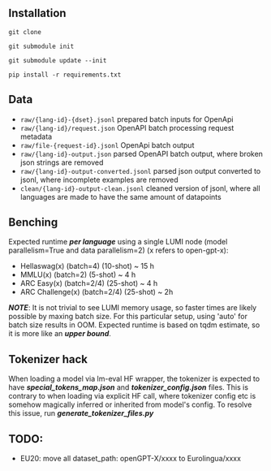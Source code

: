 ## Installation

```git clone```

```git submodule init```

```git submodule update --init```

``` pip install -r requirements.txt ```

## Data

- ```raw/{lang-id}-{dset}.jsonl``` prepared batch inputs for OpenApi
- ```raw/{lang-id}/request.json``` OpenAPI batch processing request metadata
- ```raw/file-{request-id}.jsonl``` OpenApi batch output
- ```raw/{lang-id}-output.json``` parsed OpenAPI batch output, where broken json strings are removed
- ```raw/{lang-id}-output-converted.jsonl``` parsed json output converted to jsonl, where incomplete examples are removed
- ```clean/{lang-id}-output-clean.jsonl``` cleaned version of jsonl, where all languages are made to have the same amount of datapoints

## Benching

Expected runtime ***per language*** using a single LUMI node (model parallelism=True and data parallelism=2) (x refers to open-gpt-x):

- Hellaswag(x) (batch=4) (10-shot) ~ 15 h
- MMLU(x) (batch=2) (5-shot) ~ 4 h
- ARC Easy(x) (batch=2/4) (25-shot) ~ 4 h 
- ARC Challenge(x) (batch=2/4) (25-shot) ~ 2h

***NOTE***: 
It is not trivial to see LUMI memory usage, so faster times are likely possible by maxing batch size. 
For this particular setup, using 'auto' for batch size results in OOM. Expected runtime is based on tqdm estimate, so it is more like an ***upper bound***.


## Tokenizer hack

When loading a model via lm-eval HF wrapper, the tokenizer is expected to have ***special_tokens_map.json*** and ***tokenizer_config.json*** files.
This is contrary to when loading via explicit HF call, where tokenizer config etc is somehow magically inferred or inherited from model's config.
To resolve this issue, run ***generate_tokenizer_files.py***

## TODO:

- EU20: move all dataset_path: openGPT-X/xxxx to Eurolingua/xxxx


